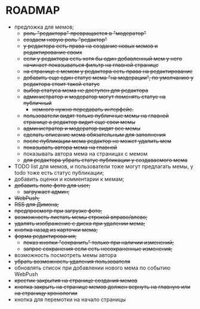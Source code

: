 # ROADMAP

- предложка для мемов;
  - ~~роль "редактора" превращается в "модератор"~~
  - ~~создаем новую роль "редактор"~~
  - ~~у редактора есть права на создание новых мемов и редактирование своих~~
  - ~~если у редактора есть хотя бы один добавленный мем у него начинает показываться фильтр на главной странице~~
  - ~~на странице с мемом у редактора есть права на редактирование~~
  - ~~добавить еще один статус мема "на модерации", по умолчанию у редактора стоит такой статус~~
  - ~~выбор статуса мема не доступен для редактора~~
  - ~~администратор и модератор могут поменять статус на публичный~~
    - ~~немного нужно передавать интерфейс.~~
  - ~~пользователи видят только публичные мемы на главной странице а редактор видит еще свои мемы~~
  - ~~администратор и модератор видят все мемы~~
  - ~~сделать описание мема обязательным для заполнения~~
  - ~~после публикации мема редактор не может удалить мем~~
  - ~~показывать автора мема на главной~~
  - показывать автора мема на страницах с мемом
  - ~~для редактора убрать статус публикации у создаваемого мема~~
- TODO list для мемов, и пользователи тоже могут предлагать мемы, у todo тоже есть статус публикации;
- добавить оценки и комментарии к мемам;
- ~~добавить поле фото для user;~~
   - ~~загружает админ;~~
- ~~WebPush;~~
- ~~RSS для Димона;~~
- ~~предпросмотр при загрузке фото;~~
- ~~возможность листать мемы строкой вправо/влево;~~
- ~~удалять изображение с диска при удалении мема;~~
- ~~кнопка назад из карточки мема;~~
- ~~форма редактирования;~~
  - ~~показ кнопки "сохранить" только при наличии изменений;~~
  - ~~запрос сохранения если есть несохраненные изменения;~~
- возможность посмотреть мемы автора
- ~~убрать возможность удаления пользователя~~
- обновлять список при добавлении нового мема по событию WebPush
- ~~крестик закрытия на странице создания мемов~~
- ~~кнопка закрыть на странице мемов должен вернуть на главную или на страницу хронологии~~
- кнопка для перемотки на начало страницы
